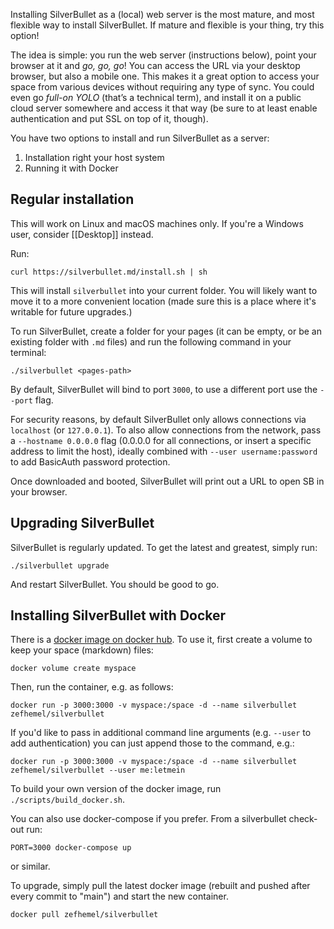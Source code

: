 Installing SilverBullet as a (local) web server is the most mature, and most flexible way to install SilverBullet. If mature and flexible is your thing, try this option!

The idea is simple: you run the web server (instructions below), point your browser at it and _go, go, go_! You can access the URL via your desktop browser, but also a mobile one. This makes it a great option to access your space from various devices without requiring any type of sync. You could even go _full-on YOLO_ (that’s a technical term), and install it on a public cloud server somewhere and access it that way (be sure to at least enable authentication and put SSL on top of it, though).

You have two options to install and run SilverBullet as a server:

1. Installation right your host system
2. Running it with Docker

## Regular installation
This will work on Linux and macOS machines only. If you're a Windows user, consider [[Desktop]] instead.

Run:

```shell
curl https://silverbullet.md/install.sh | sh
```

This will install `silverbullet` into your current folder. You will likely want to move it to a more convenient location (made sure this is a place where it's writable for future upgrades.)

To run SilverBullet, create a folder for your pages (it can be empty, or be an existing folder with `.md` files) and run the following command in your terminal:

```shell
./silverbullet <pages-path>
```

By default, SilverBullet will bind to port `3000`, to use a different port use the `--port` flag. 

For security reasons, by default SilverBullet only allows connections via `localhost` (or `127.0.0.1`). To also allow connections from the network, pass a `--hostname 0.0.0.0` flag (0.0.0.0 for all connections, or insert a specific address to limit the host), ideally combined with `--user username:password` to add BasicAuth password protection.

Once downloaded and booted, SilverBullet will print out a URL to open SB in your browser.

## Upgrading SilverBullet
SilverBullet is regularly updated. To get the latest and greatest, simply run:

```shell
./silverbullet upgrade
```

And restart SilverBullet. You should be good to go.

## Installing SilverBullet with Docker

There is a [docker image on docker hub](https://hub.docker.com/r/zefhemel/silverbullet). To use it, first create a volume to keep your space (markdown) files:

```shell
docker volume create myspace
```

Then, run the container, e.g. as follows:

```shell
docker run -p 3000:3000 -v myspace:/space -d --name silverbullet zefhemel/silverbullet
```

If you'd like to pass in additional command line arguments (e.g. `--user` to add authentication) you can just append those to the command, e.g.:

```shell
docker run -p 3000:3000 -v myspace:/space -d --name silverbullet zefhemel/silverbullet --user me:letmein
```

To build your own version of the docker image, run `./scripts/build_docker.sh`.

You can also use docker-compose if you prefer. From a silverbullet check-out run:

```shell
PORT=3000 docker-compose up
```

or similar.

To upgrade, simply pull the latest docker image (rebuilt and pushed after every commit to "main") and start the new container.

```shell
docker pull zefhemel/silverbullet
```
